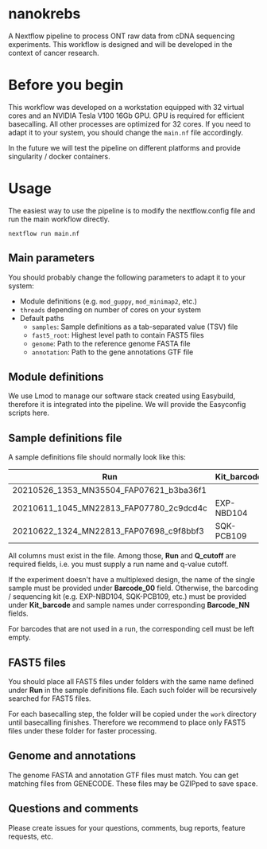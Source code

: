 # nanokrebs
A Nextflow pipeline to process ONT raw data from cDNA sequencing experiments. This workflow is designed and will be developed in the context of cancer research.

# Before you begin
This workflow was developed on a workstation equipped with 32 virtual cores and an NVIDIA Tesla V100 16Gb GPU. GPU is required for efficient basecalling. All other processes are optimized for 32 cores. If you need to adapt it to your system, you should change the `main.nf` file accordingly.

In the future we will test the pipeline on different platforms and provide singularity / docker containers.

# Usage
The easiest way to use the pipeline is to modify the nextflow.config file and run the main workflow directly.

```{bash}
nextflow run main.nf
```
## Main parameters
You should probably change the following parameters to adapt it to your system:

* Module definitions (e.g. `mod_guppy`, `mod_minimap2`, etc.)
* `threads` depending on number of cores on your system
* Default paths
  * `samples`: Sample definitions as a tab-separated value (TSV) file
  * `fast5_root`: Highest level path to contain FAST5 files
  * `genome`: Path to the reference genome FASTA file
  * `annotation`: Path to the gene annotations GTF file

## Module definitions
We use Lmod to manage our software stack created using Easybuild, therefore it is integrated into the pipeline. We will provide the Easyconfig scripts here.

## Sample definitions file
A sample definitions file should normally look like this:

| Run | Kit_barcode | Q_cutoff | Barcode_00 | Barcode_01 | ... | Barcode_12 | 
| - | - | - | - | - | - | - | 
| 20210526_1353_MN35504_FAP07621_b3ba36f1 |  | 7 | Patient_001 |  | ... |  | 
| 20210611_1045_MN22813_FAP07780_2c9dcd4c | EXP-NBD104 | 7 |   | Patient_002 | ... | Patient_013 | 
| 20210622_1324_MN22813_FAP07698_c9f8bbf3 | SQK-PCB109 | 7 |   | Patient_014 | ... | Patient_025 | 

All columns must exist in the file. Among those, **Run** and **Q_cutoff** are required fields, i.e. you must supply a run name and q-value cutoff.

If the experiment doesn't have a multiplexed design, the name of the single sample must be provided under **Barcode_00** field. Otherwise, the barcoding / sequencing kit (e.g. EXP-NBD104, SQK-PCB109, etc.) must be provided under **Kit_barcode** and sample names under corresponding **Barcode_NN** fields.

For barcodes that are not used in a run, the corresponding cell must be left empty.

## FAST5 files
You should place all FAST5 files under folders with the same name defined under **Run** in the sample definitions file. Each such folder will be recursively searched for FAST5 files.

For each basecalling step, the folder will be copied under the `work` directory until basecalling finishes. Therefore we recommend to place only FAST5 files under these folder for faster processing.

## Genome and annotations
The genome FASTA and annotation GTF files must match. You can get matching files from GENECODE. These files may be GZIPped to save space.

## Questions and comments

Please create issues for your questions, comments, bug reports, feature requests, etc.